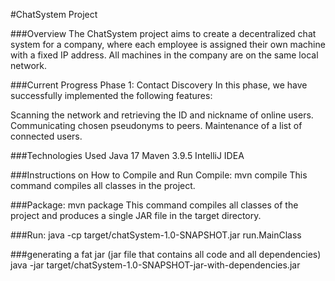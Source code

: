 
#ChatSystem Project

###Overview
The ChatSystem project aims to create a decentralized chat system for a company, where each employee is assigned their own machine with a fixed IP address. All machines in the company are on the same local network.

###Current Progress
Phase 1: Contact Discovery
In this phase, we have successfully implemented the following features:

Scanning the network and retrieving the ID and nickname of online users.
Communicating chosen pseudonyms to peers.
Maintenance of a list of connected users.

###Technologies Used
Java 17
Maven 3.9.5
IntelliJ IDEA

###Instructions on How to Compile and Run
Compile:
mvn compile
This command compiles all classes in the project.

###Package:
mvn package
This command compiles all classes of the project and produces a single JAR file in the target directory.

###Run:
java -cp target/chatSystem-1.0-SNAPSHOT.jar run.MainClass

###generating a fat jar (jar file that contains all code and all dependencies)
java -jar target/chatSystem-1.0-SNAPSHOT-jar-with-dependencies.jar

